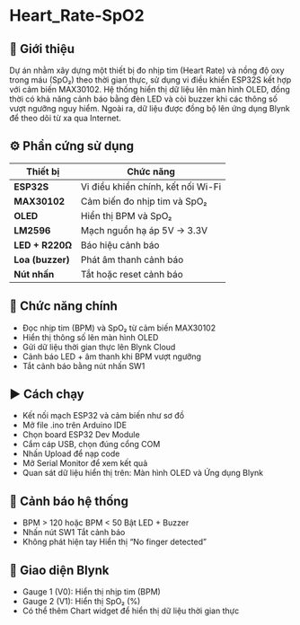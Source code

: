 # Heart_Rate-SpO2
## 📘 Giới thiệu
 Dự án nhằm xây dựng một thiết bị đo nhịp tim (Heart Rate) và nồng độ oxy trong máu (SpO₂) theo thời gian thực, sử dụng vi điều khiển ESP32S kết hợp với cảm biến MAX30102. Hệ thống hiển thị dữ liệu lên màn hình OLED, đồng thời có khả năng cảnh báo bằng đèn LED và còi buzzer khi các thông số vượt ngưỡng nguy hiểm. Ngoài ra, dữ liệu được đồng bộ lên ứng dụng Blynk để theo dõi từ xa qua Internet.
  
## ⚙️ Phần cứng sử dụng
| Thiết bị | Chức năng |
|-----------|------------------|
| **ESP32S** | Vi điều khiển chính, kết nối Wi-Fi |
| **MAX30102** | Cảm biến đo nhịp tim và SpO₂ |
| **OLED** | Hiển thị BPM và SpO₂ |
| **LM2596** | Mạch nguồn hạ áp 5V → 3.3V |
| **LED + R220Ω** | Báo hiệu cảnh báo |
| **Loa (buzzer)** | Phát âm thanh cảnh báo |
| **Nút nhấn** | Tắt hoặc reset cảnh báo |

## 🧠 Chức năng chính
- Đọc nhịp tim (BPM) và SpO₂ từ cảm biến MAX30102
- Hiển thị thông số lên màn hình OLED
- Gửi dữ liệu thời gian thực lên Blynk Cloud
- Cảnh báo LED + âm thanh khi BPM vượt ngưỡng
- Tắt cảnh báo bằng nút nhấn SW1

## ▶️ Cách chạy
- Kết nối mạch ESP32 và cảm biến như sơ đồ
- Mở file .ino trên Arduino IDE
- Chọn board ESP32 Dev Module
- Cắm cáp USB, chọn đúng cổng COM
- Nhấn Upload để nạp code
- Mở Serial Monitor để xem kết quả
- Quan sát dữ liệu hiển thị trên: Màn hình OLED và Ứng dụng Blynk

## 🚨 Cảnh báo hệ thống
- BPM > 120 hoặc BPM < 50	Bật LED + Buzzer
- Nhấn nút SW1	Tắt cảnh báo
- Không phát hiện tay	Hiển thị “No finger detected”

## 📱 Giao diện Blynk
- Gauge 1 (V0): Hiển thị nhịp tim (BPM)
- Gauge 2 (V1): Hiển thị SpO₂ (%)
- Có thể thêm Chart widget để hiển thị dữ liệu thời gian thực


